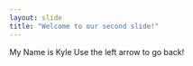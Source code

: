 ```yaml
---
layout: slide
title: "Welcome to our second slide!"
---
```

My Name is Kyle
Use the left arrow to go back!
